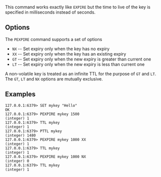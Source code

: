 This command works exactly like `EXPIRE` but the time to live of the key is
specified in milliseconds instead of seconds.

## Options

The `PEXPIRE` command supports a set of options

* `NX` -- Set expiry only when the key has no expiry
* `XX` -- Set expiry only when the key has an existing expiry
* `GT` -- Set expiry only when the new expiry is greater than current one
* `LT` -- Set expiry only when the new expiry is less than current one

A non-volatile key is treated as an infinite TTL for the purpose of `GT` and `LT`.
The `GT`, `LT` and `NX` options are mutually exclusive.

## Examples

```valkey-cli
127.0.0.1:6379> SET mykey "Hello"
OK
127.0.0.1:6379> PEXPIRE mykey 1500
(integer) 1
127.0.0.1:6379> TTL mykey
(integer) 1
127.0.0.1:6379> PTTL mykey
(integer) 1480
127.0.0.1:6379> PEXPIRE mykey 1000 XX
(integer) 1
127.0.0.1:6379> TTL mykey
(integer) 1
127.0.0.1:6379> PEXPIRE mykey 1000 NX
(integer) 0
127.0.0.1:6379> TTL mykey
(integer) 1
```
